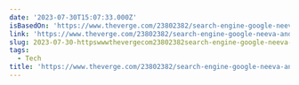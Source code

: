 ```yaml
---
date: '2023-07-30T15:07:33.000Z'
isBasedOn: 'https://www.theverge.com/23802382/search-engine-google-neeva-android'
link: 'https://www.theverge.com/23802382/search-engine-google-neeva-android'
slug: 2023-07-30-httpswwwthevergecom23802382search-engine-google-neeva-android
tags:
  - Tech
title: 'https://www.theverge.com/23802382/search-engine-google-neeva-android'
---
```


